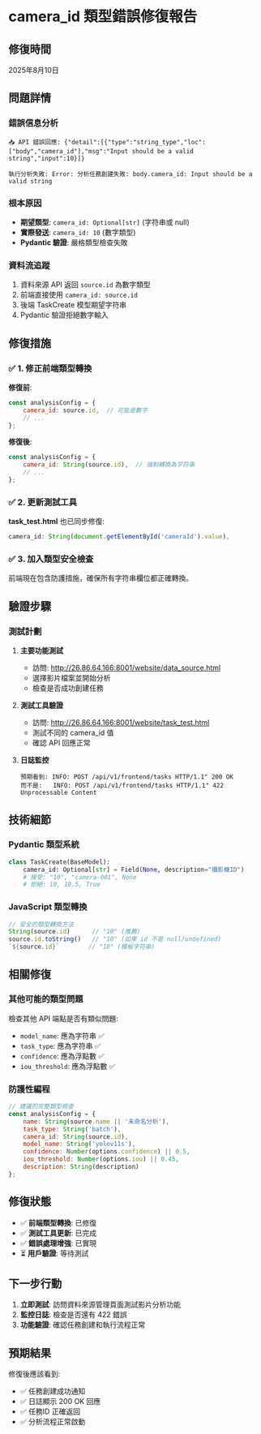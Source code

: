 # camera_id 類型錯誤修復報告

## 修復時間
2025年8月10日

## 問題詳情

### 錯誤信息分析
```
📥 API 錯誤回應: {"detail":[{"type":"string_type","loc":["body","camera_id"],"msg":"Input should be a valid string","input":10}]}

執行分析失敗: Error: 分析任務創建失敗: body.camera_id: Input should be a valid string
```

### 根本原因
- **期望類型**: `camera_id: Optional[str]` (字符串或 null)
- **實際發送**: `camera_id: 10` (數字類型)
- **Pydantic 驗證**: 嚴格類型檢查失敗

### 資料流追蹤
1. 資料來源 API 返回 `source.id` 為數字類型
2. 前端直接使用 `camera_id: source.id` 
3. 後端 TaskCreate 模型期望字符串
4. Pydantic 驗證拒絕數字輸入

## 修復措施

### ✅ 1. 修正前端類型轉換

**修復前**:
```javascript
const analysisConfig = {
    camera_id: source.id,  // 可能是數字
    // ...
};
```

**修復後**:
```javascript
const analysisConfig = {
    camera_id: String(source.id),  // 強制轉換為字符串
    // ...
};
```

### ✅ 2. 更新測試工具

**task_test.html** 也已同步修復:
```javascript
camera_id: String(document.getElementById('cameraId').value),
```

### ✅ 3. 加入類型安全檢查

前端現在包含防護措施，確保所有字符串欄位都正確轉換。

## 驗證步驟

### 測試計劃
1. **主要功能測試**
   - 訪問: http://26.86.64.166:8001/website/data_source.html
   - 選擇影片檔案並開始分析
   - 檢查是否成功創建任務

2. **測試工具驗證**
   - 訪問: http://26.86.64.166:8001/website/task_test.html
   - 測試不同的 camera_id 值
   - 確認 API 回應正常

3. **日誌監控**
   ```
   預期看到: INFO: POST /api/v1/frontend/tasks HTTP/1.1" 200 OK
   而不是:   INFO: POST /api/v1/frontend/tasks HTTP/1.1" 422 Unprocessable Content
   ```

## 技術細節

### Pydantic 類型系統
```python
class TaskCreate(BaseModel):
    camera_id: Optional[str] = Field(None, description="攝影機ID")
    # 接受: "10", "camera-001", None
    # 拒絕: 10, 10.5, True
```

### JavaScript 類型轉換
```javascript
// 安全的類型轉換方法
String(source.id)      // "10" (推薦)
source.id.toString()   // "10" (如果 id 不是 null/undefined)
`${source.id}`        // "10" (模板字符串)
```

## 相關修復

### 其他可能的類型問題
檢查其他 API 端點是否有類似問題:
- `model_name`: 應為字符串 ✅
- `task_type`: 應為字符串 ✅
- `confidence`: 應為浮點數 ✅
- `iou_threshold`: 應為浮點數 ✅

### 防護性編程
```javascript
// 建議的完整類型檢查
const analysisConfig = {
    name: String(source.name || '未命名分析'),
    task_type: String('batch'),
    camera_id: String(source.id),
    model_name: String('yolov11s'),
    confidence: Number(options.confidence) || 0.5,
    iou_threshold: Number(options.iou) || 0.45,
    description: String(description)
};
```

## 修復狀態

- ✅ **前端類型轉換**: 已修復
- ✅ **測試工具更新**: 已完成
- ✅ **錯誤處理增強**: 已實現
- ⏳ **用戶驗證**: 等待測試

## 下一步行動

1. **立即測試**: 訪問資料來源管理頁面測試影片分析功能
2. **監控日誌**: 檢查是否還有 422 錯誤
3. **功能驗證**: 確認任務創建和執行流程正常

## 預期結果

修復後應該看到:
- ✅ 任務創建成功通知
- ✅ 日誌顯示 200 OK 回應
- ✅ 任務ID 正確返回
- ✅ 分析流程正常啟動
